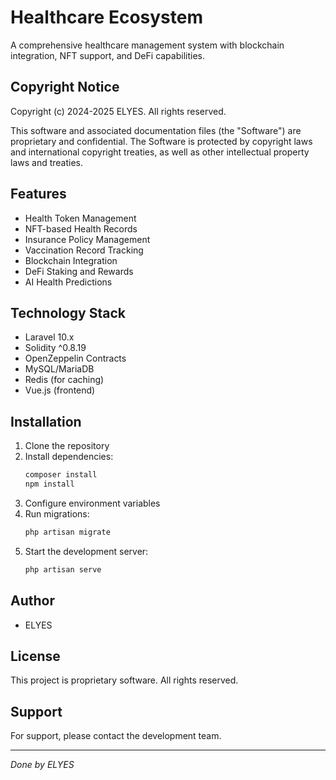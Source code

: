 # Healthcare Ecosystem

A comprehensive healthcare management system with blockchain integration, NFT support, and DeFi capabilities.

## Copyright Notice

Copyright (c) 2024-2025 ELYES. All rights reserved.

This software and associated documentation files (the "Software") are proprietary and confidential.
The Software is protected by copyright laws and international copyright treaties, as well as other
intellectual property laws and treaties.

## Features

- Health Token Management
- NFT-based Health Records
- Insurance Policy Management
- Vaccination Record Tracking
- Blockchain Integration
- DeFi Staking and Rewards
- AI Health Predictions

## Technology Stack

- Laravel 10.x
- Solidity ^0.8.19
- OpenZeppelin Contracts
- MySQL/MariaDB
- Redis (for caching)
- Vue.js (frontend)

## Installation

1. Clone the repository
2. Install dependencies:
   ```bash
   composer install
   npm install
   ```
3. Configure environment variables
4. Run migrations:
   ```bash
   php artisan migrate
   ```
5. Start the development server:
   ```bash
   php artisan serve
   ```

## Author

- ELYES

## License

This project is proprietary software. All rights reserved.

## Support

For support, please contact the development team.

---

*Done by ELYES* 
